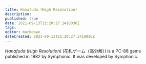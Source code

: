 ```yaml
---
title: Hanafuda (High Resolution)
description: 
published: true
date: 2021-09-13T21:20:27.2418036Z 
tags: 
editor: markdown
dateCreated: 2021-09-13T21:20:27.2418036Z
---
```

_Hanafuda (High Resolution)_ (<span lang='ja'>花札ゲーム（高分解）</span>) is a PC-88 game published in 1982 by Symphonic.
It was developed by Symphonic.
